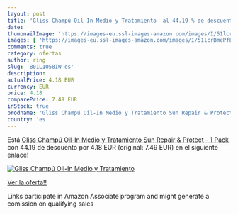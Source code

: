 ```yaml
---
layout: post
title: 'Gliss Champú Oil-In Medio y Tratamiento  al 44.19 % de descuento'
date: 
thumbnailImage: 'https://images-eu.ssl-images-amazon.com/images/I/51lcrBmePfL._SL200_.jpg'
images: [ 'https://images-eu.ssl-images-amazon.com/images/I/51lcrBmePfL._SL200_.jpg' ]
comments: true
category: ofertas
author: ring
slug: 'B01L1O58IW-es'
description:
actualPrice: 4.18 EUR
currency: EUR
price: 4.18
comparePrice: 7.49 EUR
inStock: true
prodname: 'Gliss Champú Oil-In Medio y Tratamiento Sun Repair & Protect - 1 Pack'
country: 'es'
---
```


Está [Gliss Champú Oil-In Medio y Tratamiento Sun Repair & Protect - 1 Pack](https://www.amazon.es/dp/B01L1O58IW/?tag=tolees-21) con 44.19 de descuento por 4.18 EUR (original: 7.49 EUR) en el siguiente enlace!

[![Gliss Champú Oil-In Medio y Tratamiento ](https://images-eu.ssl-images-amazon.com/images/I/51lcrBmePfL._SL200_.jpg)](https://www.amazon.es/dp/B01L1O58IW/?tag=tolees-21)

[Ver la oferta!!](https://www.amazon.es/dp/B01L1O58IW/?tag=tolees-21)

Links participate in Amazon Associate program and might generate a comission on qualifying sales


